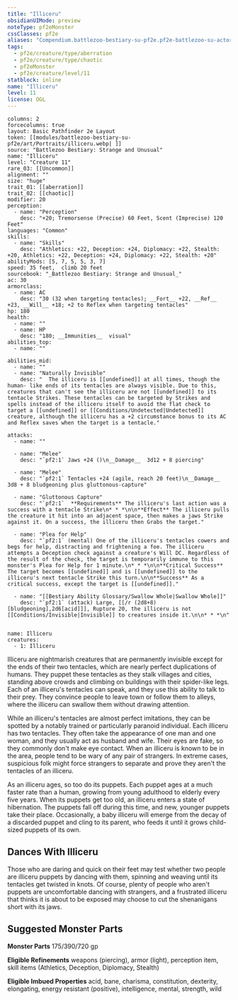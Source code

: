 ```yaml
---
title: "Illiceru"
obsidianUIMode: preview
noteType: pf2eMonster
cssClasses: pf2e
aliases: "Compendium.battlezoo-bestiary-su-pf2e.pf2e-battlezoo-su-actors.Actor.ZhTbzMBiD9gIlZIg" 
tags:
  - pf2e/creature/type/aberration
  - pf2e/creature/type/chaotic
  - pf2eMonster
  - pf2e/creature/level/11
statblock: inline
name: "Illiceru"
level: 11
license: OGL
---
```


```statblock
columns: 2
forcecolumns: true
layout: Basic Pathfinder 2e Layout
token: [[modules/battlezoo-bestiary-su-pf2e/art/Portraits/illiceru.webp| ]]
source: "Battlezoo Bestiary: Strange and Unusual"
name: "Illiceru"
level: "Creature 11"
rare_03: [[Uncommon]]
alignment: ""
size: "huge"
trait_01: [[aberration]]
trait_02: [[chaotic]]
modifier: 20
perception:
  - name: "Perception"
    desc: "+20; Tremorsense (Precise) 60 Feet, Scent (Imprecise) 120 Feet"
languages: "Common"
skills:
  - name: "Skills"
    desc: "Athletics: +22, Deception: +24, Diplomacy: +22, Stealth: +20, Athletics: +22, Deception: +24, Diplomacy: +22, Stealth: +20"
abilityMods: [5, 7, 5, 5, 3, 7]
speed: 35 feet,  climb 20 feet
sourcebook: "_Battlezoo Bestiary: Strange and Unusual_"
ac: 30
armorclass:
  - name: AC
    desc: "30 (32 when targeting tentacles); __Fort__ +22, __Ref__ +23, __Will__ +18; +2 to Reflex when targeting tentacles"
hp: 180
health:
  - name: ""
  - name: HP
    desc: "180; __Immunities__  visual"
abilities_top:
  - name: ""

abilities_mid:
  - name: ""
  - name: "Naturally Invisible"
    desc: "  The illiceru is [[undefined]] at all times, though the human- like ends of its tentacles are always visible. Due to this, creatures that can't see the illiceru are not [[undefined]] to its tentacle Strikes. These tentacles can be targeted by Strikes and spells instead of the illiceru itself to avoid the flat check to target a [[undefined]] or [[Conditions/Undetected|Undetected]] creature, although the illiceru has a +2 circumstance bonus to its AC and Reflex saves when the target is a tentacle."

attacks:
  - name: ""

  - name: "Melee"
    desc: "`pf2:1` Jaws +24 ()\n__Damage__  3d12 + 8 piercing"

  - name: "Melee"
    desc: "`pf2:1` Tentacles +24 (agile, reach 20 feet)\n__Damage__  3d8 + 8 bludgeoning plus gluttonous-capture"

  - name: "Gluttonous Capture"
    desc: "`pf2:1`  **Requirements** The illiceru's last action was a success with a tentacle Strike\n* * *\n\n**Effect** The illiceru pulls the creature it hit into an adjacent space, then makes a jaws Strike against it. On a success, the illiceru then Grabs the target."

  - name: "Plea for Help"
    desc: "`pf2:1` (mental) One of the illiceru's tentacles cowers and begs for help, distracting and frightening a foe. The illiceru attempts a Deception check against a creature's Will DC. Regardless of the result of the check, the target is temporarily immune to this monster's Plea for Help for 1 minute.\n* * *\n\n**Critical Success** The target becomes [[undefined]] and is [[undefined]] to the illiceru's next tentacle Strike this turn.\n\n**Success** As a critical success, except the target is [[undefined]]."

  - name: "[[Bestiary Ability Glossary/Swallow Whole|Swallow Whole]]"
    desc: "`pf2:1` (attack) Large, [[/r (2d8+8)[bludgeoning],2d6[acid]]], Rupture 20, the illiceru is not [[Conditions/Invisible|Invisible]] to creatures inside it.\n\n* * *\n"
 
```

```encounter-table
name: Illiceru
creatures:
  - 1: Illiceru
```



Illiceru are nightmarish creatures that are permanently invisible except for the ends of their two tentacles, which are nearly perfect duplications of humans. They puppet these tentacles as they stalk villages and cities, standing above crowds and climbing on buildings with their spider-like legs. Each of an illiceru's tentacles can speak, and they use this ability to talk to their prey. They convince people to leave town or follow them to alleys, where the illiceru can swallow them without drawing attention.

While an illiceru's tentacles are almost perfect imitations, they can be spotted by a notably trained or particularly paranoid individual. Each illiceru has two tentacles. They often take the appearance of one man and one woman, and they usually act as husband and wife. Their eyes are fake, so they commonly don't make eye contact. When an illiceru is known to be in the area, people tend to be wary of any pair of strangers. In extreme cases, suspicious folk might force strangers to separate and prove they aren't the tentacles of an illiceru.

As an illiceru ages, so too do its puppets. Each puppet ages at a much faster rate than a human, growing from young adulthood to elderly every five years. When its puppets get too old, an illiceru enters a state of hibernation. The puppets fall off during this time, and new, younger puppets take their place. Occasionally, a baby illiceru will emerge from the decay of a discarded puppet and cling to its parent, who feeds it until it grows child-sized puppets of its own.

## Dances With Illiceru

Those who are daring and quick on their feet may test whether two people are illiceru puppets by dancing with them, spinning and weaving until its tentacles get twisted in knots. Of course, plenty of people who aren't puppets are uncomfortable dancing with strangers, and a frustrated illiceru that thinks it is about to be exposed may choose to cut the shenanigans short with its jaws.

## Suggested Monster Parts

**Monster Parts** 175/390/720 gp

**Eligible Refinements** weapons (piercing), armor (light), perception item, skill items (Athletics, Deception, Diplomacy, Stealth)

**Eligible Imbued Properties** acid, bane, charisma, constitution, dexterity, elongating, energy resistant (positive), intelligence, mental, strength, wild
